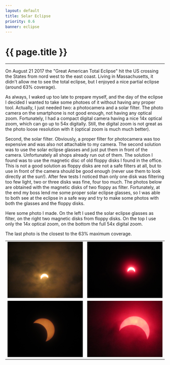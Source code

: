 ```yaml
---
layout: default
title: Solar Eclipse
priority: 0.6
banner: eclipse
---
```


{{ page.title }}
=====
---


On August 21 2017 the "Great American Total Eclipse" hit the US crossing the
States from nord west to the east coast. Living in Massachusetts, it didn't
allow me to see the total eclipse, but I enjoyed a nice partial eclipse (around
63% coverage). 

As always, I waked up too late to prepare myself, and the day of the eclipse I
decided I wanted to take some photoes of it without having any proper tool.
Actually, I just needed two: a photocamera and a solar filter.  The photo
camera on the smartphone is not good enough, not having any optical zoom.
Fortunately, I had a compact digital camera having a nice 14x optical zoom, which
can go up to 54x digitally. Still, the digital zoom is not great as the photo
loose resolution with it (optical zoom is much much better).

Second, the solar filter. Obviously, a proper filter for photocamera was too
expensive and was also not attachable to my camera. The second solution was to
use the solar eclipse glasses and just put them in front of the camera.
Unfortunately all shops already run out of them. The solution I found was to
use the magnetic disc of old floppy disks I found in the office. This is not a
good solution as floppy disks are not a safe filters at all, but to use in front
of the camera should be good enough (never use them to look directly at the
sun!). After few tests I noticed than only one disk was filtering too few
light, two or three disks was fine, four too much. The photos below are
obtained with the magnetic disks of two floppy as filter. Fortunately, at the
end my boss lend me some proper solar eclipse glasses, so I was able to both
see at the eclipse in a safe way and try to make some photos with both the
glasses and the floppy disks.

Here some photo I made. On the left I used the solar eclipse glasses as filter,
on the right two magnetic disks from floppy disks. On the top I use only the
14x optical zoom, on the bottom the full 54x digital zoom.

The last photo is the closest to the 63% maximum coverage.

<table>
 <tr>
  <td>
   <img src="/img/eclipse/eclipse_glasses_14x.png" alt="Eclipse with solar glasses filter (zoom 14x)" width="100%" />
  </td>
  <td>
   <img src="/img/eclipse/eclipse_floppy_14x.png" alt="Eclipse with 2 floppy disk filter (zoom 14x)" width="100%" />
  </td>
 </tr>
 <tr>
  <td>
   <img src="/img/eclipse/eclipse_glasses_54x.png" alt="Eclipse with solar glasses filter (zoom 54x)" width="100%" />
  </td>
  <td>
   <img src="/img/eclipse/eclipse_floppy_54x.png" alt="Eclipse with 2 floppy disk filter (zoom 54x)" width="100%" />
  </td>
 </tr>
</table>


